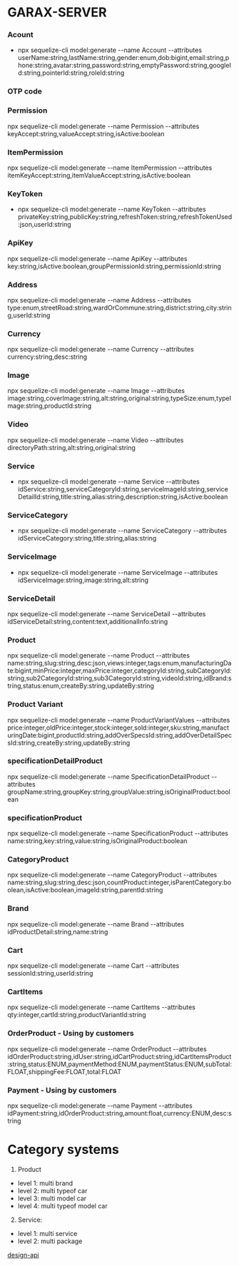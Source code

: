 # GARAX-SERVER

### Acount

- npx sequelize-cli model:generate --name Account --attributes userName:string,lastName:string,gender:enum,dob:bigint,email:string,phone:string,avatar:string,password:string,emptyPassword:string,googleId:string,pointerId:string,roleId:string

### OTP code



### Permission

npx sequelize-cli model:generate --name Permission --attributes keyAccept:string,valueAccept:string,isActive:boolean

### ItemPermission

npx sequelize-cli model:generate --name ItemPermission --attributes itemKeyAccept:string,itemValueAccept:string,isActive:boolean

### KeyToken

- npx sequelize-cli model:generate --name KeyToken --attributes privateKey:string,publicKey:string,refreshToken:string,refreshTokenUsed:json,userId:string

### ApiKey

npx sequelize-cli model:generate --name ApiKey --attributes key:string,isActive:boolean,groupPermissionId:string,permissionId:string

### Address

npx sequelize-cli model:generate --name Address --attributes type:enum,streetRoad:string,wardOrCommune:string,district:string,city:string,userId:string

### Currency

npx sequelize-cli model:generate --name Currency --attributes currency:string,desc:string

### Image

npx sequelize-cli model:generate --name Image --attributes image:string,coverImage:string,alt:string,original:string,typeSize:enum,typeImage:string,productId:string

### Video

npx sequelize-cli model:generate --name Video --attributes directoryPath:string,alt:string,original:string

### Service

- npx sequelize-cli model:generate --name Service --attributes idService:string,serviceCategoryId:string,serviceImageId:string,serviceDetailId:string,title:string,alias:string,description:string,isActive:boolean

### ServiceCategory

- npx sequelize-cli model:generate --name ServiceCategory --attributes idServiceCategory:string,title:string,alias:string

### ServiceImage

- npx sequelize-cli model:generate --name ServiceImage --attributes idServiceImage:string,image:string,alt:string

### ServiceDetail

npx sequelize-cli model:generate --name ServiceDetail --attributes idServiceDetail:string,content:text,additionalInfo:string

### Product

npx sequelize-cli model:generate --name Product --attributes name:string,slug:string,desc:json,views:integer,tags:enum,manufacturingDate:bigint,minPrice:integer,maxPrice:integer,categoryId:string,subCategoryId:string,sub2CategoryId:string,sub3CategoryId:string,videoId:string,idBrand:string,status:enum,createBy:string,updateBy:string

### Product Variant

npx sequelize-cli model:generate --name ProductVariantValues --attributes price:integer,oldPrice:integer,stock:integer,sold:integer,sku:string,manufacturingDate:bigint,productId:string,addOverSpecsId:string,addOverDetailSpecsId:string,createBy:string,updateBy:string

### specificationDetailProduct

npx sequelize-cli model:generate --name SpecificationDetailProduct --attributes groupName:string,groupKey:string,groupValue:string,isOriginalProduct:boolean

### specificationProduct

npx sequelize-cli model:generate --name SpecificationProduct --attributes name:string,key:string,value:string,isOriginalProduct:boolean

### CategoryProduct

npx sequelize-cli model:generate --name CategoryProduct --attributes name:string,slug:string,desc:json,countProduct:integer,isParentCategory:boolean,isActive:boolean,imageId:string,parentId:string

### Brand

npx sequelize-cli model:generate --name Brand --attributes idProductDetail:string,name:string

### Cart

npx sequelize-cli model:generate --name Cart --attributes sessionId:string,userId:string

### CartItems

npx sequelize-cli model:generate --name CartItems --attributes qty:integer,cartId:string,productVariantId:string

### OrderProduct - Using by customers

npx sequelize-cli model:generate --name OrderProduct --attributes idOrderProduct:string,idUser:string,idCartProduct:string,idCartItemsProduct:string,status:ENUM,paymentMethod:ENUM,paymentStatus:ENUM,subTotal:FLOAT,shippingFee:FLOAT,total:FLOAT

<!-- ### OrderItemsProduct - Using by customers

npx sequelize-cli model:generate --name OrderItemsProduct --attributes idOrderProduct:string,idUser:string -->

<!-- ### OrderStaff- Using by staffs in dashboard

npx sequelize-cli model:generate --name OrderStaff --attributes idOrderStaff:string,idUser:string,name:string -->

### Payment - Using by customers

npx sequelize-cli model:generate --name Payment --attributes idPayment:string,idOrderProduct:string,amount:float,currency:ENUM,desc:string

# Category systems

1. Product

- level 1: multi brand
- level 2: multi typeof car
- level 3: multi model car
- level 4: multi typeof model car

2. Service:

- level 1: multi service
- level 2: multi package

[design-api](https://hocspringboot.net/2020/10/26/mot-so-nguyen-tac-thiet-ke-api/?fbclid=IwY2xjawHDr6BleHRuA2FlbQIxMAABHTisRKr6fTya628moBSRaWnrMtXd22DISP715WRVBwmiR5FloOtaVacf2w_aem_rgxt8HaamS80eu1bctU8YQ#11_HTTP_status_code_va_error_message)
